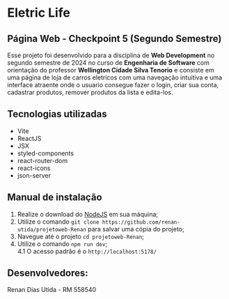 # Eletric Life

## Página Web - Checkpoint 5 (Segundo Semestre)

Esse projeto foi desenvolvido para a disciplina de **Web Development** no segundo semestre de 2024 no curso de **Engenharia de Software** com orientação do professor **Wellington Cidade Silva Tenorio** e consiste em uma página de loja de carros eletricos com uma navegação intuitiva e uma interface atraente onde o usuario consegue fazer o login, criar sua conta, cadastrar produtos, remover produtos da lista e edita-los.

## Tecnologias utilizadas

- Vite
- ReactJS
- JSX
- styled-components
- react-router-dom
- react-icons
- json-server

## Manual de instalação

1. Realize o download do [NodeJS](https://nodejs.org/) em sua máquina;
2. Utilize o comando `git clone https://github.com/renan-utida/projetoweb-Renan` para salvar uma cópia do projeto;
3. Navegue até o projeto `cd projetoweb-Renan`;
4. Utilize o comando `npm run dev`; <br>
4.1 O acesso padrão é o `http://localhost:5178/`

## Desenvolvedores:

Renan Dias Utida - RM 558540
